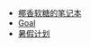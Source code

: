 
- [椰香软糖的笔记本](https://www.withoutfire.top/note/index.html)
- [Goal](./note/planandsummary/plan/梦想.html) 
- [暑假计划](./note/planandsummary/plan/大四前暑假计划.html)
